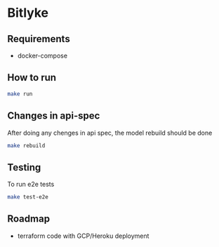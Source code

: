 # Bitlyke

## Requirements

* docker-compose

## How to run

``` bash
make run
```

## Changes in api-spec

After doing any chenges in api spec, the model rebuild should be done

``` bash
make rebuild
```

## Testing

To run e2e tests

``` bash
make test-e2e
```

## Roadmap

* terraform code with GCP/Heroku deployment
